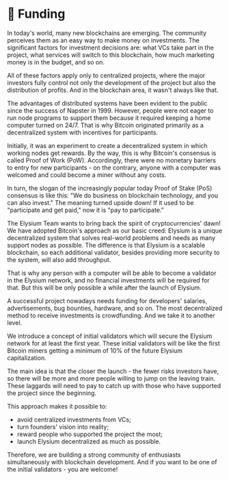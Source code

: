 # 💸 Funding

In today's world, many new blockchains are emerging. The community perceives them as an easy way to make money on investments. The significant factors for investment decisions are: what VCs take part in the project, what services will switch to this blockchain, how much marketing money is in the budget, and so on.&#x20;

All of these factors apply only to centralized projects, where the major investors fully control not only the development of the project but also the distribution of profits. And in the blockchain area, it wasn't always like that.

The advantages of distributed systems have been evident to the public since the success of Napster in 1999. However, people were not eager to run node programs to support them because it required keeping a home computer turned on 24/7. That is why Bitcoin originated primarily as a decentralized system with incentives for participants.&#x20;

Initially, it was an experiment to create a decentralized system in which working nodes get rewards. By the way, this is why Bitcoin's consensus is called Proof of Work (PoW). Accordingly, there were no monetary barriers to entry for new participants - on the contrary, anyone with a computer was welcomed and could become a miner without any costs.

In turn, the slogan of the increasingly popular today Proof of Stake (PoS) consensus is like this: "We do business on blockchain technology, and you can also invest." The meaning turned upside down! If it used to be "participate and get paid," now it is "pay to participate."

The Elysium Team wants to bring back the spirit of cryptocurrencies' dawn! We have adopted Bitcoin's approach as our basic creed: Elysium is a unique decentralized system that solves real-world problems and needs as many support nodes as possible. The difference is that Elysium is a scalable blockchain, so each additional validator, besides providing more security to the system, will also add throughput.&#x20;

That is why any person with a computer will be able to become a validator in the Elysium network, and no financial investments will be required for that. But this will be only possible a while after the launch of Elysium.

A successful project nowadays needs funding for developers' salaries, advertisements, bug bounties, hardware, and so on. The most decentralized method to receive investments is crowdfunding. And we take it to another level.&#x20;

We introduce a concept of initial validators which will secure the Elysium network for at least the first year. These initial validators will be like the first Bitcoin miners getting a minimum of 10% of the future Elysium capitalization.

The main idea is that the closer the launch - the fewer risks investors have, so there will be more and more people willing to jump on the leaving train. These laggards will need to pay to catch up with those who have supported the project since the beginning.

This approach makes it possible to:

* avoid centralized investments from VCs;
* turn founders' vision into reality;
* reward people who supported the project the most;
* launch Elysium decentralized as much as possible.

Therefore, we are building a strong community of enthusiasts simultaneously with blockchain development. And if you want to be one of the initial validators - you are welcome!
